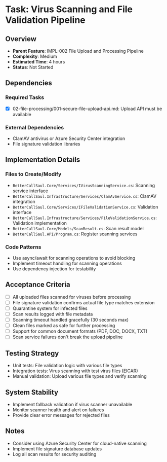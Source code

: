 # Task: Virus Scanning and File Validation Pipeline

## Overview
- **Parent Feature**: IMPL-002 File Upload and Processing Pipeline
- **Complexity**: Medium
- **Estimated Time**: 4 hours
- **Status**: Not Started

## Dependencies
### Required Tasks
- [x] 02-file-processing/001-secure-file-upload-api.md: Upload API must be available

### External Dependencies
- ClamAV antivirus or Azure Security Center integration
- File signature validation libraries

## Implementation Details
### Files to Create/Modify
- `BetterCallSaul.Core/Services/IVirusScanningService.cs`: Scanning service interface
- `BetterCallSaul.Infrastructure/Services/ClamAvService.cs`: ClamAV integration
- `BetterCallSaul.Core/Services/IFileValidationService.cs`: Validation interface
- `BetterCallSaul.Infrastructure/Services/FileValidationService.cs`: Validation implementation
- `BetterCallSaul.Core/Models/ScanResult.cs`: Scan result model
- `BetterCallSaul.API/Program.cs`: Register scanning services

### Code Patterns
- Use async/await for scanning operations to avoid blocking
- Implement timeout handling for scanning operations
- Use dependency injection for testability

## Acceptance Criteria
- [ ] All uploaded files scanned for viruses before processing
- [ ] File signature validation confirms actual file type matches extension
- [ ] Quarantine system for infected files
- [ ] Scan results logged with file metadata
- [ ] Scanning timeout handled gracefully (30 seconds max)
- [ ] Clean files marked as safe for further processing
- [ ] Support for common document formats (PDF, DOC, DOCX, TXT)
- [ ] Scan service failures don't break the upload pipeline

## Testing Strategy
- Unit tests: File validation logic with various file types
- Integration tests: Virus scanning with test virus files (EICAR)
- Manual validation: Upload various file types and verify scanning

## System Stability
- Implement fallback validation if virus scanner unavailable
- Monitor scanner health and alert on failures
- Provide clear error messages for rejected files

## Notes
- Consider using Azure Security Center for cloud-native scanning
- Implement file signature database updates
- Log all scan results for security auditing